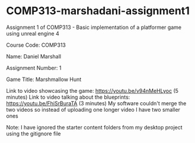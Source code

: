 # COMP313-marshadani-assignment1
Assignment 1 of COMP313 - Basic implementation of a platformer game using unreal engine 4

Course Code: COMP313

Name: Daniel Marshall

Assignment Number: 1

Game Title: Marshmallow Hunt

Link to video showcasing the game: https://youtu.be/v94nMeHLyoc (5 minutes)
Link to video talking about the blueprints: https://youtu.be/FhiSrBuraTA (3 minutes)
My software couldn't merge the two videos so instead of uploading one longer video I have two smaller ones


Note: I have ignored the starter content folders from my desktop project using the gitignore file
